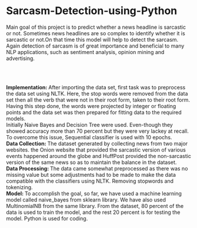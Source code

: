 # Sarcasm-Detection-using-Python
Main goal of this project is to predict whether a news headline is sarcastic or not. Sometimes news headlines are so complex to identify whether it is sarcastic or not.On that time this model will help to
detect the sarcasm. Again detection of sarcasm is of great importance and beneficial to many NLP applications, such
as sentiment analysis, opinion mining and advertising.

<br><br>

<b>Implementation: </b>
After importing the data set, first task was to preprocess the data set using NLTK. Here, the stop words were removed
from the data set then all the verb that were not in their root form, taken to their root form. Having this step done, the
words were projected by integer or floating points and the data set was then prepared for fitting data to the required
models.<br>
Initially Naive Bayes and Decision Tree were used. Even-though they showed accuracy more than 70 percent but
they were very lackey at recall. To overcome this issue, Sequential classifier is used with 10 epochs.<br>
<b>Data Collection: </b>
The dataset generated by collecting news from two major websites. the Onion website that provided the sarcastic
version of various events happened around the globe and HuffPost provided the non-sarcastic version of the same
news so as to maintain the balance in the dataset.<br>
<b>Data Processing: </b>
The data came somewhat preprocessed as there was no missing value but some adjustments had to be made to make
the data compatible with the classifiers using NLTK. Removing stopwords and tokenizing.<br>
<b>Model: </b>
To accomplish the goal, so far, we have used a machine learning model called naive_bayes from sklearn library. We
have also used MultinomialNB from the same library. From the dataset, 80 percent of the data is used to train the
model, and the rest 20 percent is for testing the model. Python is used for coding.
